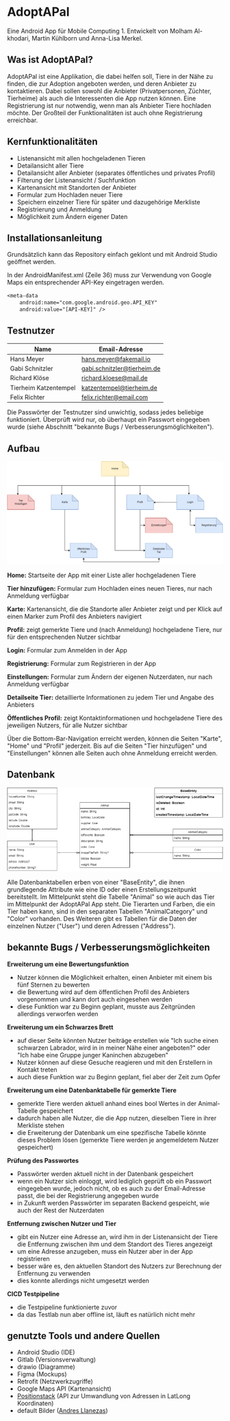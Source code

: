 # AdoptAPal

Eine Android App für Mobile Computing 1. Entwickelt von Molham Al-khodari, Martin Kühlborn und Anna-Lisa Merkel.


## Was ist AdoptAPal?

AdoptAPal ist eine Applikation, die dabei helfen soll, Tiere in der Nähe zu finden, die zur Adoption angeboten werden, und deren Anbieter zu kontaktieren. Dabei sollen sowohl die Anbieter (Privatpersonen, Züchter, Tierheime) als auch die Interessenten die App nutzen können. Eine Registrierung ist nur notwendig, wenn man als Anbieter Tiere hochladen möchte. Der Großteil der Funktionalitäten ist auch ohne Registrierung erreichbar.


## Kernfunktionalitäten
- Listenansicht mit allen hochgeladenen Tieren
- Detailansicht aller Tiere
- Detailansicht aller Anbieter (separates öffentliches und privates Profil)
- Filterung der Listenansicht / Suchfunktion
- Kartenansicht mit Standorten der Anbieter
- Formular zum Hochladen neuer Tiere
- Speichern einzelner Tiere für später und dazugehörige Merkliste
- Registrierung und Anmeldung
- Möglichkeit zum Ändern eigener Daten


## Installationsanleitung
Grundsätzlich kann das Repository einfach geklont und mit Android Studio geöffnet werden.

In der AndroidManifest.xml (Zeile 36) muss zur Verwendung von Google Maps ein entsprechender API-Key eingetragen werden.

```
<meta-data
    android:name="com.google.android.geo.API_KEY"
    android:value="[API-KEY]" />
```


## Testnutzer
| Name | Email-Adresse |
| --- | --- |
| Hans Meyer | hans.meyer@fakemail.io |
| Gabi Schnitzler | gabi.schnitzler@tierheim.de |
| Richard Klöse | richard.kloese@mail.de |
| Tierheim Katzentempel | katzentempel@tierheim.de |
| Felix Richter | felix.richter@email.com |

Die Passwörter der Testnutzer sind unwichtig, sodass jedes beliebige funktioniert. Überprüft wird nur, ob überhaupt ein Passwort eingegeben wurde (siehe Abschnitt "bekannte Bugs / Verbesserungsmöglichkeiten").


## Aufbau
![Sitemap der AdoptAPal App](documentation/SitemapAdoptAPal.png)

**Home:** Startseite der App mit einer Liste aller hochgeladenen Tiere

**Tier hinzufügen:** Formular zum Hochladen eines neuen Tieres, nur nach Anmeldung verfügbar

**Karte:** Kartenansicht, die die Standorte aller Anbieter zeigt und per Klick auf einen Marker zum Profil des Anbieters navigiert

**Profil:** zeigt gemerkte Tiere und (nach Anmeldung) hochgeladene Tiere, nur für den entsprechenden Nutzer sichtbar

**Login:** Formular zum Anmelden in der App

**Registrierung:** Formular zum Registrieren in der App

**Einstellungen:** Formular zum Ändern der eigenen Nutzerdaten, nur nach Anmeldung verfügbar

**Detailseite Tier:** detaillierte Informationen zu jedem Tier und Angabe des Anbieters

**Öffentliches Profil:** zeigt Kontaktinformationen und hochgeladene Tiere des jeweiligen Nutzers, für alle Nutzer sichtbar

Über die Bottom-Bar-Navigation erreicht werden, können die Seiten "Karte", "Home" und "Profil" jederzeit. Bis auf die Seiten "Tier hinzufügen" und "Einstellungen" können alle Seiten auch ohne Anmeldung erreicht werden.


## Datenbank
![Datenbank der AdoptAPal App](documentation/Database-Entity-Diagram.png)

Alle Datenbanktabellen erben von einer "BaseEntity", die ihnen grundlegende Attribute wie eine ID oder einen Erstellungszeitpunkt bereitstellt. Im Mittelpunkt steht die Tabelle "Animal" so wie auch das Tier im Mittelpunkt der AdoptAPal App steht. Die Tierarten und Farben, die ein Tier haben kann, sind in den separaten Tabellen "AnimalCategory" und "Color" vorhanden. Des Weiteren gibt es Tabellen für die Daten der einzelnen Nutzer ("User") und deren Adressen ("Address").


## bekannte Bugs / Verbesserungsmöglichkeiten
**Erweiterung um eine Bewertungsfunktion**
- Nutzer können die Möglichkeit erhalten, einen Anbieter mit einem bis fünf Sternen zu bewerten
- die Bewertung wird auf dem öffentlichen Profil des Anbieters vorgenommen und kann dort auch eingesehen werden
- diese Funktion war zu Beginn geplant, musste aus Zeitgründen allerdings verworfen werden

**Erweiterung um ein Schwarzes Brett**
- auf dieser Seite könnten Nutzer beiträge erstellen wie "Ich suche einen schwarzen Labrador, wird in in meiner Nähe einer angeboten?" oder "Ich habe eine Gruppe junger Kaninchen abzugeben"
- Nutzer können auf diese Gesuche reagieren und mit den Erstellern in Kontakt treten
- auch diese Funktion war zu Beginn geplant, fiel aber der Zeit zum Opfer

**Erweiterung um eine Datenbanktabelle für gemerkte Tiere**
- gemerkte Tiere werden aktuell anhand eines bool Wertes in der Animal-Tabelle gespeichert
- dadurch haben alle Nutzer, die die App nutzen, dieselben Tiere in ihrer Merkliste stehen
- die Erweiterung der Datenbank um eine spezifische Tabelle könnte dieses Problem lösen (gemerkte Tiere werden je angemeldetem Nutzer gespeichert)

**Prüfung des Passwortes**
- Passwörter werden aktuell nicht in der Datenbank gespeichert
- wenn ein Nutzer sich einloggt, wird lediglich geprüft ob ein Passwort eingegeben wurde, jedoch nicht, ob es auch zu der Email-Adresse passt, die bei der Registrierung angegeben wurde
- in Zukunft werden Passwörter im separaten Backend gespeicht, wie auch der Rest der Nutzerdaten

**Entfernung zwischen Nutzer und Tier**
- gibt ein Nutzer eine Adresse an, wird ihm in der Listenansicht der Tiere die Entfernung zwischen ihm und dem Standort des Tieres angezeigt
- um eine Adresse anzugeben, muss ein Nutzer aber in der App registrieren
- besser wäre es, den aktuellen Standort des Nutzers zur Berechnung der Entfernung zu verwenden
- dies konnte allerdings nicht umgesetzt werden

**CICD Testpipeline**
- die Testpipeline funktionierte zuvor
- da das Testlab nun aber offline ist, läuft es natürlich nicht mehr


## genutzte Tools und andere Quellen
- Android Studio (IDE)
- Gitlab (Versionsverwaltung)
- drawio (Diagramme)
- Figma (Mockups)
- Retrofit (Netzwerkzugriffe)
- Google Maps API (Kartenansicht)
- [Positionstack](https://positionstack.com/) (API zur Umwandlung von Adressen in LatLong Koordinaten)
- default Bilder ([Andres Llanezas](https://mrandrelo.myportfolio.com/profiles-project-animal-default-profile-pictures))
